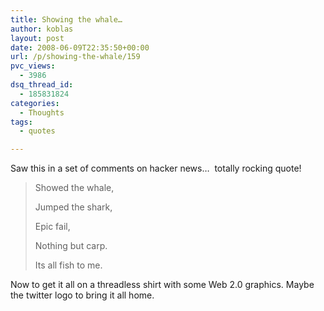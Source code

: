 ```yaml
---
title: Showing the whale…
author: koblas
layout: post
date: 2008-06-09T22:35:50+00:00
url: /p/showing-the-whale/159
pvc_views:
  - 3986
dsq_thread_id:
  - 185831824
categories:
  - Thoughts
tags:
  - quotes

---
```

Saw this in a set of comments on hacker news&#8230;&nbsp; totally rocking quote!

> Showed the whale,
>
> Jumped the shark,
>
> Epic fail,
>
> Nothing but carp.
>
> Its all fish to me.

Now to get it all on a threadless shirt with some Web 2.0 graphics. Maybe the twitter logo to bring it all home.
